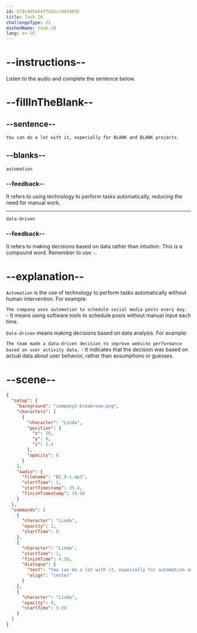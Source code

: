 ```yaml
---
id: 678c905464f7d02cfd434095
title: Task 28
challengeType: 22
dashedName: task-28
lang: en-US
---
```


<!-- (audio) Linda: You can do a lot with it, especially for automation and data-driven projects. -->

# --instructions--

Listen to the audio and complete the sentence below.

# --fillInTheBlank--

## --sentence--

`You can do a lot with it, especially for BLANK and BLANK projects.`

## --blanks--

`automation`

### --feedback--

It refers to using technology to perform tasks automatically, reducing the need for manual work.

---

`data-driven`

### --feedback--

It refers to making decisions based on data rather than intuition. This is a compound word. Remember to use `-`.

# --explanation--

`Automation` is the use of technology to perform tasks automatically without human intervention. For example:

`The company uses automation to schedule social media posts every day.` - It means using software tools to schedule posts without manual input each time.

`Data-driven` means making decisions based on data analysis. For example:

`The team made a data-driven decision to improve website performance based on user activity data.` - It indicates that the decision was based on actual data about user behavior, rather than assumptions or guesses.

# --scene--

```json
{
  "setup": {
    "background": "company2-breakroom.png",
    "characters": [
      {
        "character": "Linda",
        "position": {
          "x": 50,
          "y": 0,
          "z": 1.4
        },
        "opacity": 0
      }
    ],
    "audio": {
      "filename": "B1_9-1.mp3",
      "startTime": 1,
      "startTimestamp": 35.4,
      "finishTimestamp": 38.98
    }
  },
  "commands": [
    {
      "character": "Linda",
      "opacity": 1,
      "startTime": 0
    },
    {
      "character": "Linda",
      "startTime": 1,
      "finishTime": 4.58,
      "dialogue": {
        "text": "You can do a lot with it, especially for automation and data-driven projects.",
        "align": "center"
      }
    },
    {
      "character": "Linda",
      "opacity": 0,
      "startTime": 5.08
    }
  ]
}
```
